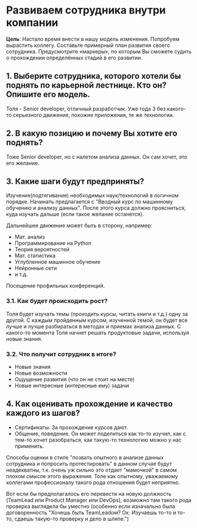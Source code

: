 # Развиваем сотрудника внутри компании

**Цель**: Настало время внести в нашу модель изменения. Попробуем вырастить коллегу.
Составьте примерный план развития своего сотрудника. Предусмотрите «маркеры», по
которым Вы сможете судить о прохождении определённых стадий в его развитии.

## 1. Выберите сотрудника, которого хотели бы поднять по карьерной лестнице. Кто он? Опишите его модель.

Толя - Senior developer, отличный разработчик. Уже года 3 без какого-то серьезного
движения, похожие приложения, те же технологии.

## 2. В какую позицию и почему Вы хотите его поднять?

Тоже Senior developer, но с налетом анализа данных. Он сам хочет, это его желание.

## 3. Какие шаги будут предприняты?

Изучение(подтягивание) необходимых наук/технологий в логичном порядке. Начинать
предлагается с "Вводный курс по машинному обучению и анализу данных". После этого
курса должно проясниться, куда изучать дальше (если такое желание останется).

Дальнейшее движение может быть в сторону, например:

* Мат. анализ
* Программирование на Python
* Теория вероятностей
* Мат. статистика
* Углубленное машинное обучение
* Нейронные сети
* и т.д.

Посещение профильных конференций.

### 3.1. Как будет происходить рост?

Толя будет изучать темы (проходить курсы, читать книги и т.д.) одну за другой.
С каждым пройденным курсом, изученной темой, он будет все лучше и лучше
разбираться в методах и приемах анализа данных. С какого-то момента Толя начнет
решать продуктовые задачи, используя новые знания.

### 3.2. Что получит сотрудник в итоге?

* Новые знания
* Новые возможности
* Ощущение развития (что он не стоит на месте)
* Новые интересные (интересные ему) задачи

## 4. Как оценивать прохождение и качество каждого из шагов?

* Сертификаты. За прохождение курсов дают.
* Общение, поведение. Он может поделиться как то-то изучил, как с тем-то хочет
разобраться, как такую-то технологию можно у нас применить.

Способы оценки в стиле "позвать опытного в анализе данных сотрудника и
попросить протестировать" в данном случае будут неадекватны, т.к. очень уж
сильно это отдает "мамочкой" в самом плохом смысле этого выражения. Толе как
опытному, уважаемому коллегами профессионалу такого рода отношения будет неприятно.

Вот если бы предполагалось его перевести на новую должность (TeamLead или
Product Manager или DevOps), возможно там такого рода проверка выглядела бы
уместно (особенно если изначально была договоренность "Хочешь быть TeamLeadом?
Ок. Изучаешь то-то и то-то, сдаешь такую-то проверку и дело в шляпе.")
